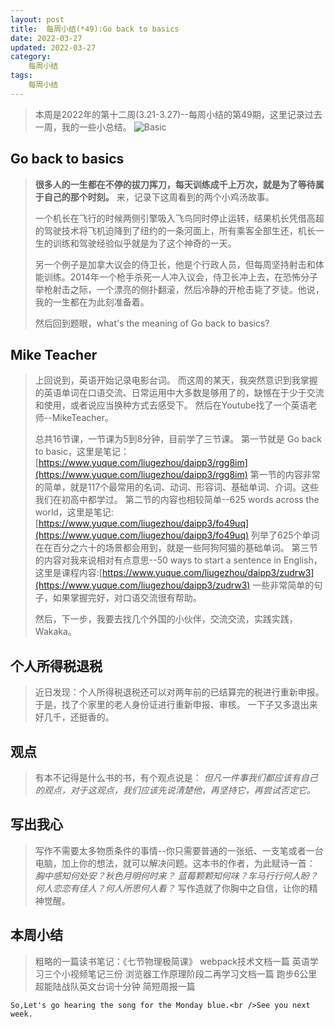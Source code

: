 ```yaml
---
layout: post
title:  每周小结(*49):Go back to basics
date: 2022-03-27
updated: 2022-03-27
category:
    每周小结
tags:
    每周小结
---
```

> 本周是2022年的第十二周(3.21-3.27)--每周小结的第49期，这里记录过去一周，我的一些小总结。
![Basic](https://cdn.jsdelivr.net/gh/liugezhou/image@master/img/202212.mtaynrxk474.webp)
<!--more-->
## Go back to basics
> **很多人的一生都在不停的拔刀挥刀，每天训练成千上万次，就是为了等待属于自己的那个时刻。**
> 来，记录下这周看到的两个小鸡汤故事。
> 
> 一个机长在飞行的时候两侧引擎吸入飞鸟同时停止运转，结果机长凭借高超的驾驶技术将飞机迫降到了纽约的一条河面上，所有乘客全部生还，机长一生的训练和驾驶经验似乎就是为了这个神奇的一天。
> 
> 另一个例子是加拿大议会的侍卫长，他是个行政人员，但每周坚持射击和体能训练。2014年一个枪手杀死一人冲入议会，侍卫长冲上去，在恐怖分子举枪射击之际，一个漂亮的侧扑翻滚，然后冷静的开枪击毙了歹徒。他说，我的一生都在为此刻准备着。
> 
> 然后回到题眼，what's the meaning of Go back to basics?
<!--more -->
## Mike Teacher
> 上回说到，英语开始记录电影台词。
> 而这周的某天，我突然意识到我掌握的英语单词在口语交流、日常运用中大多数是够用了的，缺憾在于少于交流和使用，或者说应当换种方式去感受下。
> 然后在Youtube找了一个英语老师--MikeTeacher。
> 
> 总共16节课，一节课为5到8分钟，目前学了三节课。
> 第一节就是 Go back to basic，这里是笔记：[https://www.yuque.com/liugezhou/daipp3/rgg8im](https://www.yuque.com/liugezhou/daipp3/rgg8im)
> 第一节的内容非常的简单，就是117个最常用的名词、动词、形容词、基础单词、介词。这些我们在初高中都学过。
> 第二节的内容也相较简单--625 words across the world，这里是笔记:[https://www.yuque.com/liugezhou/daipp3/fo49uq](https://www.yuque.com/liugezhou/daipp3/fo49uq)
> 列举了625个单词在在百分之六十的场景都会用到，就是一些阿狗阿猫的基础单词。
> 第三节的内容对我来说相对有点意思--50 ways to start a sentence in English，这里是课程内容:[https://www.yuque.com/liugezhou/daipp3/zudrw3](https://www.yuque.com/liugezhou/daipp3/zudrw3)
> 一些非常简单的句子，如果掌握完好，对口语交流很有帮助。
> 
> 然后，下一步，我要去找几个外国的小伙伴，交流交流，实践实践，Wakaka。

## 个人所得税退税
> 近日发现：个人所得税退税还可以对两年前的已结算完的税进行重新申报。
> 于是，找了个家里的老人身份证进行重新申报、审核。
> 一下子又多退出来好几千，还挺香的。

## 观点
> 有本不记得是什么书的书，有个观点说是：
> _但凡一件事我们都应该有自己的观点，对于这观点，我们应该先说清楚他，再坚持它，再尝试否定它。_

## 写出我心
> 写作不需要太多物质条件的事情--你只需要普通的一张纸、一支笔或者一台电脑，加上你的想法，就可以解决问题。这本书的作者，为此赋诗一首：
> _胸中感知何处安？秋色月明何时来？_
> _蓝莓颗颗知何味？车马行行何人盼？_
> _何人恋恋有佳人？何人所思何人看？_
> 写作造就了你胸中之自信，让你的精神觉醒。

## 本周小结
> 粗略的一篇读书笔记：《七节物理极简课》
> webpack技术文档一篇
> 英语学习三个小视频笔记三份
> 浏览器工作原理阶段二再学习文档一篇
> 跑步6公里
> 超能陆战队英文台词十分钟
> 简短周报一篇

	So,Let's go hearing the song for the Monday blue.<br />See you next week.

